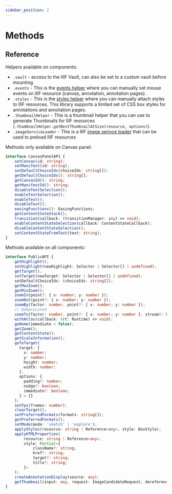 ```yaml
---
sidebar_position: 2
---
```


# Methods


## Reference
Helpers available on components:
* `.vault`  - access to the IIIF Vault, can also be set to a custom vault before mounting.
* `.events` - This is the [events helper](https://iiif-commons.netlify.app/docs/vault-helpers/events) where you can manually set mouse events on IIIF resource (canvas, annotation, annotation pages).
* `.styles` - This is the [styles helper](https://iiif-commons.netlify.app/docs/vault-helpers/styles) where you can manually attach styles to IIIF resources. This library supports a limited set of CSS box styles for annotations and annotation pages.
* `.thumbnailHelper` - This is a thumbnail helper that you can use to generate Thumbnails for IIIF resources (`.thumbnailHelper.getBestThumbnailAtSize(resource, options)`).
* `.imageServiceLoader` - This is a IIIF [image serivce loader](https://github.com/atlas-viewer/iiif-image-api/blob/main/src/image-service-loader.ts) that can be used to preload IIIF resources


Methods only available on Canvas panel:
```typescript
interface CanvasPanelAPI {
    setCanvas(id: string);
    setManifest(id: string);
    setDefaultChoiceIds(choiceIds: string[]);
    getDefaultChoiceIds(): string[];
    getCanvasId(): string;
    getManifestId(): string;
    disableTextSelection();
    enableTextSelection();
    enableText();
    disableText();
    easingFunctions(): EasingFunctions;
    getContentStateStack();
    transition(callback: (transitionManager: any) => void);
    enableContentStateSelection(callback: ContentStateCallback);
    disableContentStateSelection();
    setContentStateFromText(text: string);
}
```


Methods available on all components:

```ts
interface PublicAPI {
    getHighlight();
    setHighlight(newHighlight: Selector | Selector[] | undefined);
    getTarget();
    setTarget(newTarget: Selector | Selector[] | undefined);
    setDefaultChoiceIds: (choiceIds: string[]);
    getMaxZoom();
    getMinZoom();
    zoomIn(point?: { x: number; y: number });
    zoomOut(point?: { x: number; y: number });
    zoomBy(factor: number, point?: { x: number; y: number });
    // @deprecated
    zoomTo(factor: number, point?: { x: number; y: number }, stream?: boolean);
    withAtlas(callback: (rt: Runtime) => void);
    goHome(immediate = false);
    getZoom();
    getContentState();
    getScaleInformation();
    goToTarget(
      target: {
        x: number;
        y: number;
        height: number;
        width: number;
      },
      options: {
        padding?: number;
        nudge?: boolean;
        immediate?: boolean;
      } = {}
    );
    setFps(frames: number);
    clearTarget();
    setPreferredFormats(formats: string[]);
    getPreferredFormats();
    setMode(mode: 'sketch' | 'explore');
    applyStyles(resource: string | Reference<any>, style: BoxStyle);
    applyHTMLProperties(
        resource: string | Reference<any>,
        style: Partial<{
            className?: string;
            href?: string;
            target?: string;
            title?: string;
        }>
    );
    createAnnotationDisplay(source: any);
    getThumbnail(input: any, request: ImageCandidateRequest, dereference?: boolean);
}
```
